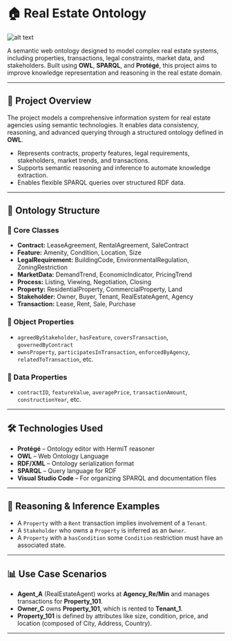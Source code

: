 # 🏠 Real Estate Ontology

![alt text](./images/starter.png)

A semantic web ontology designed to model complex real estate systems, including properties, transactions, legal constraints, market data, and stakeholders. Built using **OWL**, **SPARQL**, and **Protégé**, this project aims to improve knowledge representation and reasoning in the real estate domain.

---

## 📌 Project Overview

The project models a comprehensive information system for real estate agencies using semantic technologies. It enables data consistency, reasoning, and advanced querying through a structured ontology defined in **OWL**.

- Represents contracts, property features, legal requirements, stakeholders, market trends, and transactions.
- Supports semantic reasoning and inference to automate knowledge extraction.
- Enables flexible SPARQL queries over structured RDF data.

---

## 🧠 Ontology Structure

### 🔹 Core Classes

- **Contract:** LeaseAgreement, RentalAgreement, SaleContract  
- **Feature:** Amenity, Condition, Location, Size  
- **LegalRequirement:** BuildingCode, EnvironmentalRegulation, ZoningRestriction  
- **MarketData:** DemandTrend, EconomicIndicator, PricingTrend  
- **Process:** Listing, Viewing, Negotiation, Closing  
- **Property:** ResidentialProperty, CommercialProperty, Land  
- **Stakeholder:** Owner, Buyer, Tenant, RealEstateAgent, Agency  
- **Transaction:** Lease, Rent, Sale, Purchase  

### 🔸 Object Properties

- `agreedByStakeholder`, `hasFeature`, `coversTransaction`, `governedByContract`
- `ownsProperty`, `participatesInTransaction`, `enforcedByAgency`, `relatedToTransaction`, etc.

### 🔸 Data Properties

- `contractID`, `featureValue`, `averagePrice`, `transactionAmount`, `constructionYear`, etc.

---

## 🛠️ Technologies Used

- **Protégé** – Ontology editor with HermiT reasoner  
- **OWL** – Web Ontology Language  
- **RDF/XML** – Ontology serialization format  
- **SPARQL** – Query language for RDF  
- **Visual Studio Code** – For organizing SPARQL and documentation files  

---

## 🧪 Reasoning & Inference Examples

- A `Property` with a `Rent` transaction implies involvement of a `Tenant`.  
- A `Stakeholder` who owns a `Property` is inferred as an `Owner`.  
- A `Property` with a `hasCondition` some `Condition` restriction must have an associated state.  

---

## 📊 Use Case Scenarios

- **Agent_A** (RealEstateAgent) works at **Agency_Re/Min** and manages transactions for **Property_101**.  
- **Owner_C** owns **Property_101**, which is rented to **Tenant_1**.  
- **Property_101** is defined by attributes like size, condition, price, and location (composed of City, Address, Country).  

---
